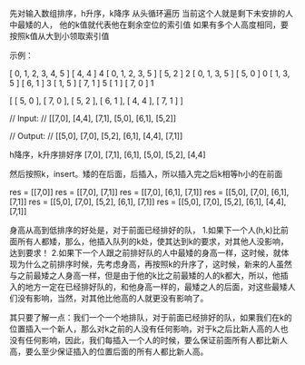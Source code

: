 


先对输入数组排序，h升序，k降序 
从头循环遍历 当前这个人就是剩下未安排的人中最矮的人，
他的k值就代表他在剩余空位的索引值 如果有多个人高度相同，要按照k值从大到小领取索引值 

示例：

[ 0, 1, 2, 3, 4, 5 ] [ 4, 4 ] 4
[ 0, 1, 2, 3, 5 ]    [ 5, 2 ] 2
[ 0, 1, 3, 5 ]       [ 5, 0 ] 0
[ 1, 3, 5 ]          [ 6, 1 ] 3
[ 1, 5 ]             [ 7, 1 ] 5
[ 1 ]                [ 7, 0 ] 1

[ [ 5, 0 ], [ 7, 0 ], [ 5, 2 ], [ 6, 1 ], [ 4, 4 ], [ 7, 1 ] ]


// Input:
// [[7,0], [4,4], [7,1], [5,0], [6,1], [5,2]]

// Output:
// [[5,0], [7,0], [5,2], [6,1], [4,4], [7,1]]

h降序，k升序排好序
[7,0], [7,1], [6,1], [5,0], [5,2], [4,4]

然后按照k，insert。矮的在后面，后插入，所以插入完之后k相等h小的在前面

res = [[7,0]]
res = [[7,0], [7,1]]
res = [[7,0], [6,1], [7,1]]
res = [[5,0], [7,0], [6,1], [7,1]]
res = [[5,0], [7,0], [5,2], [6,1], [7,1]]
res = [[5,0], [7,0], [5,2], [6,1], [4,4], [7,1]]


身高从高到低排序的好处是，对于前面已经排好的队，
1.如果下一个人(h,k)比前面所有人都矮，那么，他插入队列的k处，使其达到k的要求，对其他人没影响，达到要求！ 
2.如果下一个人跟之前排好队的人中最矮的身高一样，这时候，就体现为什么之前排序时候，先考虑身高，再按照k的升序了，这时候，新来的人虽然与之前最矮之人身高一样，但是由于他的k比之前最矮的人的k都大，所以，他插入的地方一定在已经排好队的，和他身高一样的，最矮之人的后面，对这些最矮人们没有影响，当然，对其他比他高的人就更没有影响了。

其只要了解一点：我们一个一个地排队，对于前面已经排好的队，如果我们在k的位置插入一个新人，那么对k之前的人没有任何影响，对于k之后比新人高的人也没有任何影响，因此，我们每插入一个人的时候，要么保证前面所有人都比新人高，要么至少保证插入的位置后面的所有人都比新人高。

